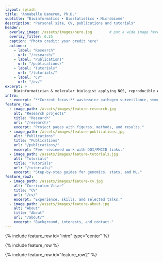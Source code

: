 ```yaml
---
layout: splash
title: "Annabelle Damerum, Ph.D."
subtitle: "Bioinformatics • Biostatistics • Microbiome"
description: "Personal site, CV, publications and tutorials"
header:
  overlay_image: /assets/images/hero.jpg        # put a wide image here (e.g., 1800×800)
  overlay_filter: 0.25
  caption: "Photo credit: your credit here"
  actions:
    - label: "Research"
      url: "/research/"
    - label: "Publications"
      url: "/publications/"
    - label: "Tutorials"
      url: "/tutorials/"
    - label: "CV"
      url: "/cv/"
excerpt: >
    Bioinformatician & molecular biologist applying NGS, reproducible workflows, and machine learning to public health and microbiome problems.
intro:
  - excerpt: "**Current focus:** wastewater pathogen surveillance, women’s health microbiome, and scalable Nextflow pipelines."
feature_row:
  - image_path: /assets/images/feature-research.jpg
    alt: "Research projects"
    title: "Research"
    url: "/research/"
    excerpt: "Project pages with figures, methods, and results."
  - image_path: /assets/images/feature-publications.jpg
    alt: "Publications"
    title: "Publications"
    url: "/publications/"
    excerpt: "Peer-reviewed work with DOI/PMCID links."
  - image_path: /assets/images/feature-tutorials.jpg
    alt: "Tutorials"
    title: "Tutorials"
    url: "/tutorials/"
    excerpt: "Step-by-step guides for genomics, stats, and ML."
feature_row2:
  - image_path: /assets/images/feature-cv.jpg
    alt: "Curriculum Vitae"
    title: "CV"
    url: "/cv/"
    excerpt: "Experience, skills, and selected talks."
  - image_path: /assets/images/feature-about.jpg
    alt: "About"
    title: "About"
    url: "/about/"
    excerpt: "Background, interests, and contact."
---
```


{% include feature_row id="intro" type="center" %}

{% include feature_row %}

{% include feature_row id="feature_row2" %}